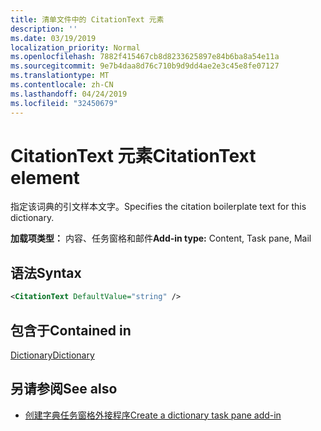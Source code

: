 ```yaml
---
title: 清单文件中的 CitationText 元素
description: ''
ms.date: 03/19/2019
localization_priority: Normal
ms.openlocfilehash: 7882f415467cb8d8233625897e84b6ba8a54e11a
ms.sourcegitcommit: 9e7b4daa8d76c710b9d9dd4ae2e3c45e8fe07127
ms.translationtype: MT
ms.contentlocale: zh-CN
ms.lasthandoff: 04/24/2019
ms.locfileid: "32450679"
---
```

# <a name="citationtext-element"></a><span data-ttu-id="4e626-102">CitationText 元素</span><span class="sxs-lookup"><span data-stu-id="4e626-102">CitationText element</span></span>

<span data-ttu-id="4e626-103">指定该词典的引文样本文字。</span><span class="sxs-lookup"><span data-stu-id="4e626-103">Specifies the citation boilerplate text for this dictionary.</span></span>

<span data-ttu-id="4e626-104">**加载项类型：** 内容、任务窗格和邮件</span><span class="sxs-lookup"><span data-stu-id="4e626-104">**Add-in type:** Content, Task pane, Mail</span></span>

## <a name="syntax"></a><span data-ttu-id="4e626-105">语法</span><span class="sxs-lookup"><span data-stu-id="4e626-105">Syntax</span></span>

```XML
<CitationText DefaultValue="string" />
```

## <a name="contained-in"></a><span data-ttu-id="4e626-106">包含于</span><span class="sxs-lookup"><span data-stu-id="4e626-106">Contained in</span></span>

[<span data-ttu-id="4e626-107">Dictionary</span><span class="sxs-lookup"><span data-stu-id="4e626-107">Dictionary</span></span>](dictionary.md)

## <a name="see-also"></a><span data-ttu-id="4e626-108">另请参阅</span><span class="sxs-lookup"><span data-stu-id="4e626-108">See also</span></span>

- [<span data-ttu-id="4e626-109">创建字典任务窗格外接程序</span><span class="sxs-lookup"><span data-stu-id="4e626-109">Create a dictionary task pane add-in</span></span>](/office/dev/add-ins/word/dictionary-task-pane-add-ins)
